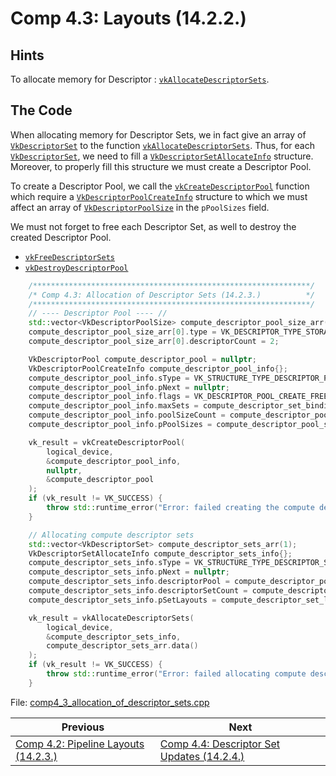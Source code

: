 # **Comp 4.3:  Layouts (14.2.2.)**
## **Hints**
To allocate memory for Descriptor : [`vkAllocateDescriptorSets`](https://registry.khronos.org/vulkan/specs/1.3-extensions/html/chap14.html#vkAllocateDescriptorSets). 

## **The Code**
When allocating memory for Descriptor Sets, we in fact give an array of [`VkDescriptorSet`]() to the function [`vkAllocateDescriptorSets`](https://registry.khronos.org/vulkan/specs/1.3-extensions/html/chap14.html#vkAllocateDescriptorSets). Thus, for each [`VkDescriptorSet`](https://registry.khronos.org/vulkan/specs/1.3-extensions/html/chap14.html#VkDescriptorSet), we need to fill a [`VkDescriptorSetAllocateInfo`](https://registry.khronos.org/vulkan/specs/1.3-extensions/html/chap14.html#VkDescriptorSetAllocateInfo) structure. Moreover, to properly fill this structure we must create a Descriptor Pool.

To create a Descriptor Pool, we call the [`vkCreateDescriptorPool`](https://registry.khronos.org/vulkan/specs/1.3-extensions/html/chap14.html#vkCreateDescriptorPool) function which require a [`VkDescriptorPoolCreateInfo`](https://registry.khronos.org/vulkan/specs/1.3-extensions/html/chap14.html#VkDescriptorPoolCreateInfo) structure to which we must affect an array of [`VkDescriptorPoolSize`](https://registry.khronos.org/vulkan/specs/1.3-extensions/html/chap14.html#VkDescriptorPoolSize) in the `pPoolSizes` field.

We must not forget to free each Descriptor Set, as well to destroy the created Descriptor Pool.
 - [`vkFreeDescriptorSets`](https://registry.khronos.org/vulkan/specs/1.3-extensions/html/chap14.html#vkFreeDescriptorSets) 
 - [`vkDestroyDescriptorPool`](https://registry.khronos.org/vulkan/specs/1.3-extensions/html/chap14.html#vkDestroyDescriptorPool)

```C++
    /**************************************************************/
	/* Comp 4.3: Allocation of Descriptor Sets (14.2.3.)          */
	/**************************************************************/
	// ---- Descriptor Pool ---- //
	std::vector<VkDescriptorPoolSize> compute_descriptor_pool_size_arr(1);
	compute_descriptor_pool_size_arr[0].type = VK_DESCRIPTOR_TYPE_STORAGE_BUFFER;
	compute_descriptor_pool_size_arr[0].descriptorCount = 2;

	VkDescriptorPool compute_descriptor_pool = nullptr;
	VkDescriptorPoolCreateInfo compute_descriptor_pool_info{};
	compute_descriptor_pool_info.sType = VK_STRUCTURE_TYPE_DESCRIPTOR_POOL_CREATE_INFO;
	compute_descriptor_pool_info.pNext = nullptr;
	compute_descriptor_pool_info.flags = VK_DESCRIPTOR_POOL_CREATE_FREE_DESCRIPTOR_SET_BIT;
	compute_descriptor_pool_info.maxSets = compute_descriptor_set_binding_arr.size();
	compute_descriptor_pool_info.poolSizeCount = compute_descriptor_pool_size_arr.size();
	compute_descriptor_pool_info.pPoolSizes = compute_descriptor_pool_size_arr.data();

	vk_result = vkCreateDescriptorPool(
		logical_device,
		&compute_descriptor_pool_info,
		nullptr,
		&compute_descriptor_pool
	);
	if (vk_result != VK_SUCCESS) {
		throw std::runtime_error("Error: failed creating the compute descriptor pool!");
	}

	// Allocating compute descriptor sets
	std::vector<VkDescriptorSet> compute_descriptor_sets_arr(1);
	VkDescriptorSetAllocateInfo compute_descriptor_sets_info{};
	compute_descriptor_sets_info.sType = VK_STRUCTURE_TYPE_DESCRIPTOR_SET_ALLOCATE_INFO;
	compute_descriptor_sets_info.pNext = nullptr;
	compute_descriptor_sets_info.descriptorPool = compute_descriptor_pool;
	compute_descriptor_sets_info.descriptorSetCount = compute_descriptor_set_layout_arr.size();
	compute_descriptor_sets_info.pSetLayouts = compute_descriptor_set_layout_arr.data();

	vk_result = vkAllocateDescriptorSets(
		logical_device,
		&compute_descriptor_sets_info,
		compute_descriptor_sets_arr.data()
	);
	if (vk_result != VK_SUCCESS) {
		throw std::runtime_error("Error: failed allocating compute descriptor sets!");
	}
```

File: [comp4_3_allocation_of_descriptor_sets.cpp](../../Code/comp_4_3_allocation_of_descriptor_sets.cpp)

| Previous | Next |
|---|---|
| [Comp 4.2: Pipeline Layouts (14.2.3.)](comp4_2_pipeline_layouts.md) | [Comp 4.4: Descriptor Set Updates (14.2.4.)](comp4_4_descriptor_set_updates.md) |
